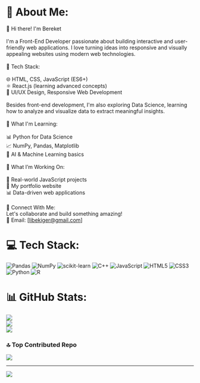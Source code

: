 # 💫 About Me:
👋 Hi there! I'm Bereket<br><br>I'm a Front-End Developer passionate about building interactive and user-friendly web applications. I love turning ideas into responsive and visually appealing websites using modern web technologies.<br><br>🔹 Tech Stack:<br><br>    🌐 HTML, CSS, JavaScript (ES6+)<br>    ⚛️ React.js (learning advanced concepts)<br>    🎨 UI/UX Design, Responsive Web Development<br><br>Besides front-end development, I'm also exploring Data Science, learning how to analyze and visualize data to extract meaningful insights.<br><br>🔹 What I'm Learning:<br><br>    📊 Python for Data Science<br>    📈 NumPy, Pandas, Matplotlib<br>    🤖 AI & Machine Learning basics<br><br>🔹 What I’m Working On:<br><br>    🚀 Real-world JavaScript projects<br>    📂 My portfolio website<br>    📊 Data-driven web applications<br><br>🔹 Connect With Me:<br>Let's collaborate and build something amazing!<br>📧 Email: [libekiger@gmail.com]


# 💻 Tech Stack:
![Pandas](https://img.shields.io/badge/pandas-%23150458.svg?style=for-the-badge&logo=pandas&logoColor=white) ![NumPy](https://img.shields.io/badge/numpy-%23013243.svg?style=for-the-badge&logo=numpy&logoColor=white) ![scikit-learn](https://img.shields.io/badge/scikit--learn-%23F7931E.svg?style=for-the-badge&logo=scikit-learn&logoColor=white) ![C++](https://img.shields.io/badge/c++-%2300599C.svg?style=for-the-badge&logo=c%2B%2B&logoColor=white) ![JavaScript](https://img.shields.io/badge/javascript-%23323330.svg?style=for-the-badge&logo=javascript&logoColor=%23F7DF1E) ![HTML5](https://img.shields.io/badge/html5-%23E34F26.svg?style=for-the-badge&logo=html5&logoColor=white) ![CSS3](https://img.shields.io/badge/css3-%231572B6.svg?style=for-the-badge&logo=css3&logoColor=white) ![Python](https://img.shields.io/badge/python-3670A0?style=for-the-badge&logo=python&logoColor=ffdd54) ![R](https://img.shields.io/badge/r-%23276DC3.svg?style=for-the-badge&logo=r&logoColor=white)
# 📊 GitHub Stats:
![](https://github-readme-stats.vercel.app/api?username=nebekisa&theme=dark&hide_border=false&include_all_commits=false&count_private=false)<br/>
![](https://nirzak-streak-stats.vercel.app/?user=nebekisa&theme=dark&hide_border=false)<br/>
![](https://github-readme-stats.vercel.app/api/top-langs/?username=nebekisa&theme=dark&hide_border=false&include_all_commits=false&count_private=false&layout=compact)

### 🔝 Top Contributed Repo
![](https://github-contributor-stats.vercel.app/api?username=nebekisa&limit=5&theme=dark&combine_all_yearly_contributions=true)

---
[![](https://visitcount.itsvg.in/api?id=nebekisa&icon=0&color=0)](https://visitcount.itsvg.in)

<!-- Proudly created with GPRM ( https://gprm.itsvg.in ) -->
